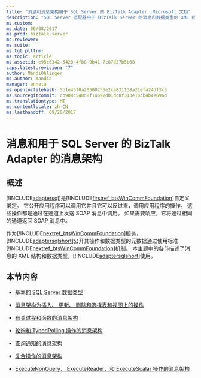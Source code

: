 ```yaml
---
title: "消息和消息架构用于 SQL Server 的 BizTalk Adapter |Microsoft 文档"
description: "SQL Server 适配器用于 BizTalk Server 的消息和数据类型的 XML 结构"
ms.custom: 
ms.date: 06/08/2017
ms.prod: biztalk-server
ms.reviewer: 
ms.suite: 
ms.tgt_pltfrm: 
ms.topic: article
ms.assetid: e95c6342-5420-4fb8-9b41-7c87d27b5b68
caps.latest.revision: "7"
author: MandiOhlinger
ms.author: mandia
manager: anneta
ms.openlocfilehash: 5b1e45f0a20500253e2ca831138a21efa24df3c5
ms.sourcegitcommit: cb908c540d8f1a692d01dc8f313e16cb4b4e696d
ms.translationtype: MT
ms.contentlocale: zh-CN
ms.lasthandoff: 09/20/2017
---
```

# <a name="messages-and-message-schemas-for-biztalk-adapter-for-sql-server"></a>消息和用于 SQL Server 的 BizTalk Adapter 的消息架构

## <a name="overview"></a>概述
[!INCLUDE[adaptersql](../../includes/adaptersql-md.md)]是[!INCLUDE[firstref_btsWinCommFoundation](../../includes/firstref-btswincommfoundation-md.md)]自定义绑定。 它公开应用程序可以调用它并且它可以反过来，调用应用程序的操作。 这些操作都是通过在通道上发送 SOAP 消息中调用。 如果需要响应，它将通过相同的通道返回 SOAP 消息中。  
  
 作为[!INCLUDE[nextref_btsWinCommFoundation](../../includes/nextref-btswincommfoundation-md.md)]服务，[!INCLUDE[adaptersqlshort](../../includes/adaptersqlshort-md.md)]公开其操作和数据类型的元数据通过使用标准[!INCLUDE[nextref_btsWinCommFoundation](../../includes/nextref-btswincommfoundation-md.md)]机制。 本主题中的各节描述了消息的 XML 结构和数据类型，[!INCLUDE[adaptersqlshort](../../includes/adaptersqlshort-md.md)]使用。  
  
## <a name="in-this-section"></a>本节内容  
  
-   [基本的 SQL Server 数据类型](../../adapters-and-accelerators/adapter-sql/basic-sql-server-data-types.md)  
  
-   [消息架构为插入、 更新、 删除和选择表和视图上的操作](../../adapters-and-accelerators/adapter-sql/message-schemas-for-insert-update-delete-and-select-on-tables-and-views.md)  
  
-   [有关过程和函数的消息架构](../../adapters-and-accelerators/adapter-sql/message-schemas-for-procedures-and-functions.md)  
  
-   [轮询和 TypedPolling 操作的消息架构](../../adapters-and-accelerators/adapter-sql/message-schemas-for-the-polling-and-typedpolling-operations.md)  
  
-   [查询通知的消息架构](../../adapters-and-accelerators/adapter-sql/message-schemas-for-query-notification.md)  
  
-   [复合操作的消息架构](../../adapters-and-accelerators/adapter-sql/message-schemas-for-composite-operations.md)  
  
-   [ExecuteNonQuery、 ExecuteReader，和 ExecuteScalar 操作的消息架构](../../adapters-and-accelerators/adapter-sql/executenonquery-executereader-and-executescalar-message-schemas-in-sql.md)  
  
